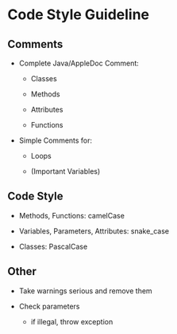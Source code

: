 # Code Style Guideline

## Comments

- Complete Java/AppleDoc Comment:
  
  - Classes
  
  - Methods
  
  - Attributes
  
  - Functions

- Simple Comments for:
  
  - Loops
  
  - (Important Variables)

## Code Style

- Methods, Functions: camelCase

- Variables, Parameters, Attributes: snake_case

- Classes: PascalCase

## Other

- Take warnings serious and remove them

- Check parameters
  
  - if illegal, throw exception
